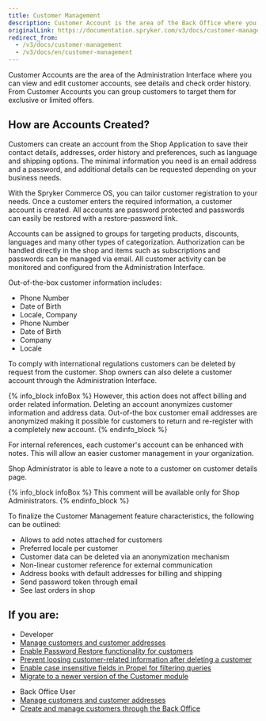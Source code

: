 ```yaml
---
title: Customer Management
description: Customer Account is the area of the Back Office where you can view and edit customer accounts, see details and check order history.
originalLink: https://documentation.spryker.com/v3/docs/customer-management
redirect_from:
  - /v3/docs/customer-management
  - /v3/docs/en/customer-management
---
```


Customer Accounts are the area of the Administration Interface where you can view and edit customer accounts, see details and check order history. From Customer Accounts you can group customers to target them for exclusive or limited offers.

## How are Accounts Created?
Customers can create an account from the Shop Application to save their contact details, addresses, order history and preferences, such as language and shipping options. The minimal information you need is an email address and a password, and additional details can be requested depending on your business needs.

With the Spryker Commerce OS, you can tailor customer registration to your needs. Once a customer enters the required information, a customer account is created. All accounts are password protected and passwords can easily be restored with a restore-password link.

Accounts can be assigned to groups for targeting products, discounts, languages and many other types of categorization. Authorization can be handled directly in the shop and items such as subscriptions and passwords can be managed via email. All customer activity can be monitored and configured from the Administration Interface.

Out-of-the-box customer information includes:

* Phone Number
* Date of Birth
* Locale, Company
* Phone Number
* Date of Birth
* Company
* Locale

To comply with international regulations customers can be deleted by request from the customer. Shop owners can also delete a customer account through the Administration Interface.

{% info_block infoBox %}
However, this action does not affect billing and order related information. Deleting an account anonymizes customer information and address data. Out-of-the box customer email addresses are anonymized making it possible for customers to return and re-register with a completely new account.
{% endinfo_block %}

For internal references, each customer's account can be enhanced with notes. This will allow an easier customer management in your organization.

Shop Administrator is able to leave a note to a customer on customer details page.

{% info_block infoBox %}
This comment will be available only for Shop Administrators.
{% endinfo_block %}


To finalize the Customer Management feature characteristics, the following can be outlined:

* Allows to add notes attached for customers
* Preferred locale per customer
* Customer data can be deleted via an anonymization mechanism
* Non-linear customer reference for external communication
* Address books with default addresses for billing and shipping
* Send password token through email
* See last orders in shop

## If you are:

<div class="mr-container">
    <div class="mr-list-container">
        <!-- col1 -->
        <div class="mr-col">
            <ul class="mr-list mr-list-green">
                <li class="mr-title">Developer</li>
                <li><a href="https://documentation.spryker.com/v4/docs/customer-module-overview" class="mr-link">Manage customers and customer addresses</a></li>
                <li><a href="https://documentation.spryker.com/v4/docs/customer-module-overview#password-restore" class="mr-link">Enable Password Restore functionality for customers</a></li>
                <li><a href="https://documentation.spryker.com/v4/docs/customer-module-overview#delete-customer" class="mr-link">Prevent loosing customer-related information after deleting a customer</a></li>
                 <li><a href="https://documentation.spryker.com/v4/docs/customer-module-overview#case-insensitive-queries-for-email" class="mr-link">Enable case insensitive fields in Propel for filtering queries</a></li>
                 <li><a href="https://documentation.spryker.com/v4/docs/mg-customer" class="mr-link">Migrate to a newer version of the Customer module </a></li>
            </ul>
        </div>
        <!-- col2 -->
        <div class="mr-col">
            <ul class="mr-list mr-list-blue">
                <li class="mr-title"> Back Office User</li>
                <li><a href="https://documentation.spryker.com/v3/docs/managing-customer-addresses" class="mr-link">Manage customers and customer addresses</a></li>
                <li><a href="https://documentation.spryker.com/v3/docs/managing-customers" class="mr-link">Create and manage customers through the Back Office</a></li>
            </ul>
        </div>
        </div>
</div>
